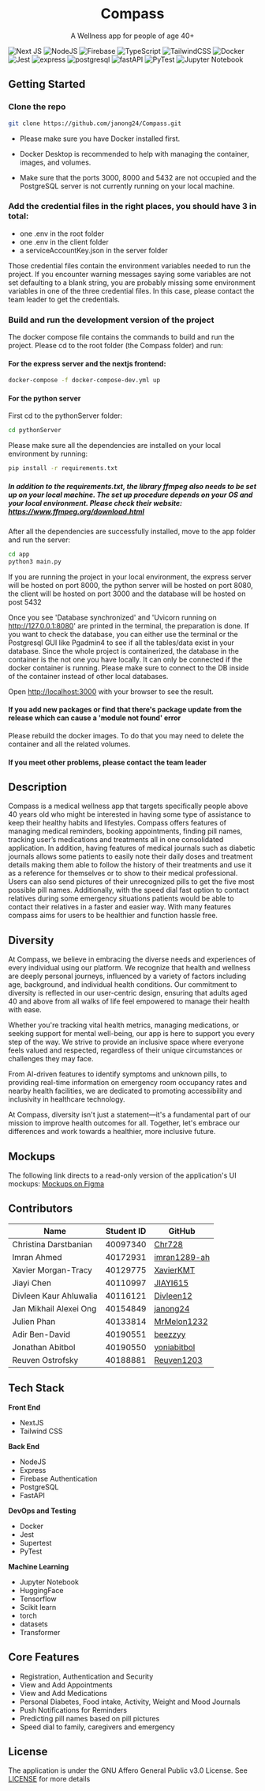 <p align="center">
   <h1 align="center">Compass</h3>
</p> 
<p align="center">
    A Wellness app for people of age 40+
</p>

![Next JS](https://img.shields.io/badge/Next-black?style=for-the-badge&logo=next.js&logoColor=white)
![NodeJS](https://img.shields.io/badge/node.js-6DA55F?style=for-the-badge&logo=node.js&logoColor=white)
![Firebase](https://img.shields.io/badge/firebase-%23039BE5.svg?style=for-the-badge&logo=firebase)
![TypeScript](https://img.shields.io/badge/typescript-%23007ACC.svg?style=for-the-badge&logo=typescript&logoColor=white)
![TailwindCSS](https://img.shields.io/badge/tailwindcss-%2338B2AC.svg?style=for-the-badge&logo=tailwind-css&logoColor=white)
![Docker](https://img.shields.io/badge/docker-%230db7ed.svg?style=for-the-badge&logo=docker&logoColor=white)
![Jest](https://img.shields.io/badge/-jest-%23C21325?style=for-the-badge&logo=jest&logoColor=white)
![express](https://img.shields.io/badge/Express%20js-000000?style=for-the-badge&logo=express&logoColor=white)
![postgresql](https://img.shields.io/badge/PostgreSQL-316192?style=for-the-badge&logo=postgresql&logoColor=white)
![fastAPI](https://img.shields.io/badge/fastAPI-3776AB?style=for-the-badge&logo=python&logoColor=white)
![PyTest](https://img.shields.io/badge/PyTest-14354C?style=for-the-badge&logo=python&logoColor=white)
![Jupyter Notebook](https://img.shields.io/badge/Made%20with-Jupyter-orange?style=for-the-badge&logo=Jupyter)

## Getting Started

### Clone the repo
```bash 
git clone https://github.com/janong24/Compass.git
```

- Please make sure you have Docker installed first.
  
- Docker Desktop is recommended to help with managing the container, images, and volumes.

- Make sure that the ports 3000, 8000 and 5432 are not occupied and the PostgreSQL server is not currently running on your local machine.

### Add the credential files in the right places, you should have 3 in total: 
- one .env in the root folder
- one .env in the client folder
- a serviceAccountKey.json in the server folder

Those credential files contain the environment variables needed to run the project. If you encounter warning messages saying some variables are not set defaulting to a blank string, you are probably missing some environment variables in one of the three credential files. In this case, please contact the team leader to get the credentials.  

### Build and run the development version of the project

The docker compose file contains the commands to build and run the project. Please cd to the root folder (the Compass folder) and run:    

#### For the express server and the nextjs frontend:
```bash
docker-compose -f docker-compose-dev.yml up
```

#### For the python server
First cd to the pythonServer folder:
``` bash
cd pythonServer
```

Please make sure all the dependencies are installed on your local environment by running:
```bash
pip install -r requirements.txt
```
##### In addition to the requirements.txt, the library ffmpeg also needs to be set up on your local machine. The set up procedure depends on your OS and your local environment. Please check their website: https://www.ffmpeg.org/download.html 

After all the dependencies are successfully installed, move to the app folder and run the server:
```bash
cd app
python3 main.py
```

If you are running the project in your local environment, the express server will be hosted on port 8000, the python server will be hosted on port 8080, the client will be hosted on port 3000 and the database will be hosted on post 5432

Once you see 'Database synchronized' and 'Uvicorn running on http://127.0.0.1:8080' are printed in the terminal, the preparation is done. If you want to check the database, you can either use the terminal or the Postgresql GUI like Pgadmin4 to see if all the tables/data exist in your database. Since the whole project is containerized, the database in the container is the not one you have locally. It can only be connected if the docker container is running. Please make sure to connect to the DB inside of the container instead of other local databases.

Open [http://localhost:3000](http://localhost:3000) with your browser to see the result.

#### If you add new packages or find that there's package update from the release which can cause a 'module not found' error
Please rebuild the docker images. To do that you may need to delete the container and all the related volumes.

#### If you meet other problems, please contact the team leader

## Description

Compass is a medical wellness app that targets specifically people above 40 years old who might  be interested in having  some  type of assistance to keep their healthy habits and lifestyles. Compass offers features of managing medical  reminders, booking appointments, finding pill names, tracking user’s medications and treatments  all in one consolidated application. In addition, having features of medical journals such as diabetic journals allows some patients to easily note their daily doses and treatment details making them able to follow the history of their treatments and use it as a reference for themselves or to show to their medical professional. Users can also send pictures of their unrecognized pills to get the five most possible pill names. Additionally, with the speed dial fast option to contact relatives during some emergency situations patients would be able to contact their relatives in a faster and easier way. With many features compass aims for users to be healthier and function hassle free. 

## Diversity

At Compass, we believe in embracing the diverse needs and experiences of every individual using our platform. We recognize that health and wellness are deeply personal journeys, influenced by a variety of factors including age, background, and individual health conditions. Our commitment to diversity is reflected in our user-centric design, ensuring that adults aged 40 and above from all walks of life feel empowered to manage their health with ease.

Whether you're tracking vital health metrics, managing medications, or seeking support for mental well-being, our app is here to support you every step of the way. We strive to provide an inclusive space where everyone feels valued and respected, regardless of their unique circumstances or challenges they may face.

From AI-driven features to identify symptoms and unknown pills, to providing real-time information on emergency room occupancy rates and nearby health facilities, we are dedicated to promoting accessibility and inclusivity in healthcare technology.

At Compass, diversity isn't just a statement—it's a fundamental part of our mission to improve health outcomes for all. Together, let's embrace our differences and work towards a healthier, more inclusive future.

## Mockups

The following link directs to a read-only version of the application's UI mockups:
[Mockups on Figma](https://www.figma.com/file/4kubnHTzbOWN2sgLAs3vcN/Compass-UI-Mockup?type=design&node-id=0%3A1&mode=design&t=iYqj5DWPPgECiq4M-1)

## Contributors

| Name                   | Student ID | GitHub                                          |
| ---------------------- | ---------- | ----------------------------------------------- |
| Christina Darstbanian  | 40097340   | [Chr728](https://github.com/Chr728)             |
| Imran Ahmed            | 40172931   | [imran1289-ah](https://github.com/imran1289-ah) |
| Xavier Morgan-Tracy    | 40129775   | [XavierKMT](https://github.com/XavierKMT)       |
| Jiayi Chen             | 40110997   | [JIAYI615](https://github.com/JIAYI615)         |
| Divleen Kaur Ahluwalia | 40116121   | [Divleen12](https://github.com/Divleen12)       |
| Jan Mikhail Alexei Ong | 40154849   | [janong24](https://github.com/janong24)         |
| Julien Phan            | 40133814   | [MrMelon1232](https://github.com/MrMelon1232)   |
| Adir Ben-David         | 40190551   | [beezzyy](https://github.com/beezzyy)           |
| Jonathan Abitbol       | 40190550   | [yoniabitbol](https://github.com/yoniabitbol)   |
| Reuven Ostrofsky       | 40188881   | [Reuven1203](https://github.com/Reuven1203)     |

## Tech Stack

**Front End**

- NextJS
- Tailwind CSS

**Back End**

- NodeJS
- Express
- Firebase Authentication
- PostgreSQL
- FastAPI

**DevOps and Testing**

- Docker
- Jest
- Supertest
- PyTest

**Machine Learning**

- Jupyter Notebook
- HuggingFace
- Tensorflow
- Scikit learn
- torch
- datasets
- Transformer

## Core Features

- Registration, Authentication and Security
- View and Add Appointments
- View and Add Medications
- Personal Diabetes, Food intake, Activity, Weight and Mood Journals
- Push Notifications for Reminders
- Predicting pill names based on pill pictures
- Speed dial to family, caregivers and emergency

## License

The application is under the GNU Affero General Public v3.0 License. See [LICENSE](https://github.com/janong24/Compass/blob/main/LICENSE) for more details
